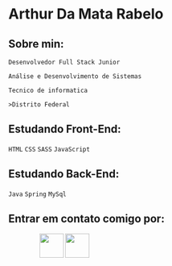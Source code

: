 # Arthur Da Mata Rabelo

## Sobre min:

`Desenvolvedor Full Stack Junior`

`Análise e Desenvolvimento de Sistemas`
   
`Tecnico de informatica`

`>Distrito Federal`

## Estudando Front-End: 

`HTML` `CSS` `SASS` `JavaScript`
       
## Estudando Back-End: 

`Java` `Spring` `MySql`

## Entrar em contato comigo por:


⠀⠀⠀⠀⠀⠀<code><a href="https://www.linkedin.com/in/arthur-da-mata-rabelo-5663871b6"><img width="48px" src="https://img.icons8.com/wired/64/000000/linkedin--v1.png" /></a></code> <code><a href="https://api.whatsapp.com/send?phone=5561995022477"><img width="48px" src="https://img.icons8.com/wired/64/000000/whatsapp.png" /></a></code>


